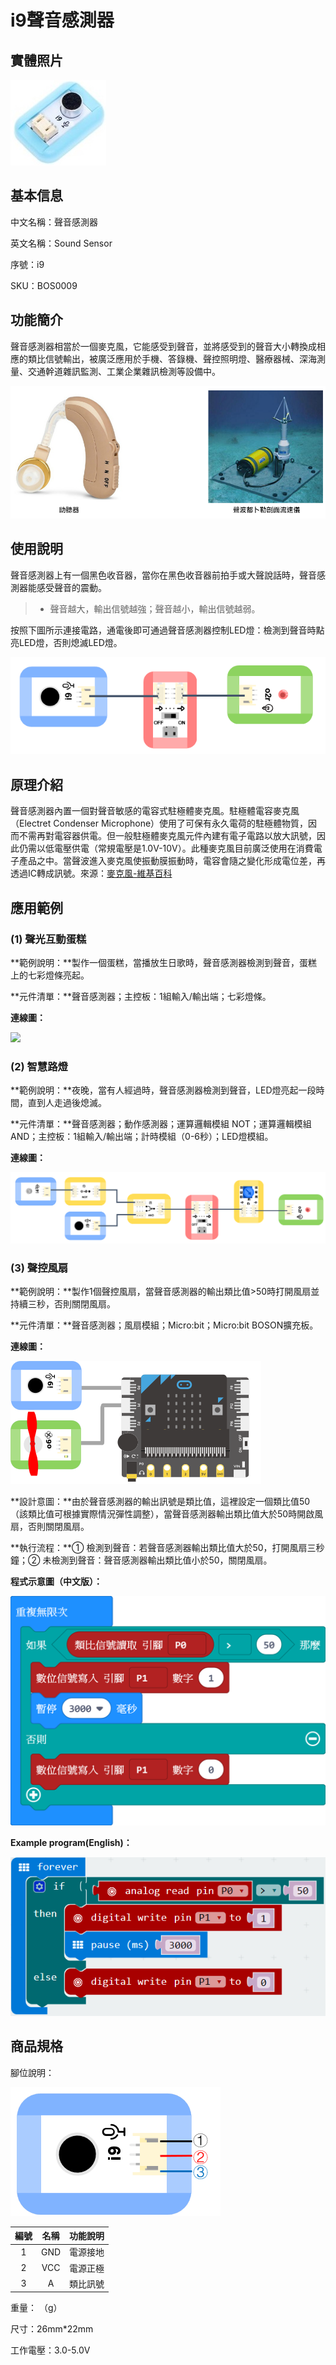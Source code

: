 # i9聲音感測器

## 實體照片

![](<../../../.gitbook/assets/sound_sensor (1) (1).jpg>)

## 基本信息

中文名稱：聲音感測器

英文名稱：Sound Sensor

序號：i9

SKU：BOS0009

## 功能簡介

聲音感測器相當於一個麥克風，它能感受到聲音，並將感受到的聲音大小轉換成相應的類比信號輸出，被廣泛應用於手機、答錄機、聲控照明燈、醫療器械、深海測量、交通幹道雜訊監測、工業企業雜訊檢測等設備中。

![](../../../.gitbook/assets/sound_sensor_intro.png)

## 使用說明

聲音感測器上有一個黑色收音器，當你在黑色收音器前拍手或大聲說話時，聲音感測器能感受聲音的震動。

> * 聲音越大，輸出信號越強；聲音越小，輸出信號越弱。

按照下圖所示連接電路，通電後即可通過聲音感測器控制LED燈：檢測到聲音時點亮LED燈，否則熄滅LED燈。

![](<../../../.gitbook/assets/boson-sheng-yin-chuan-gan-qi-shi-yong-shuo-ming (1) (1).png>)

## 原理介紹

聲音感測器內置一個對聲音敏感的電容式駐極體麥克風。駐極體電容麥克風（Electret Condenser Microphone）使用了可保有永久電荷的駐極體物質，因而不需再對電容器供電。但一般駐極體麥克風元件內建有電子電路以放大訊號，因此仍需以低電壓供電（常規電壓是1.0V-10V）。此種麥克風目前廣泛使用在消費電子產品之中。當聲波進入麥克風使振動膜振動時，電容會隨之變化形成電位差，再透過IC轉成訊號。來源：[麥克風-維基百科](https://zh.wikipedia.org/wiki/%E9%BA%A6%E5%85%8B%E9%A3%8E#%E9%A7%90%E6%A5%B5%E9%AB%94%E9%9B%BB%E5%AE%B9%E9%BA%A5%E5%85%8B%E9%A2%A8)

## 應用範例

### (1) 聲光互動蛋糕

**範例說明：**製作一個蛋糕，當播放生日歌時，聲音感測器檢測到聲音，蛋糕上的七彩燈條亮起。

**元件清單：**聲音感測器；主控板：1組輸入/輸出端；七彩燈條。

**連線圖：**

![](<../../../.gitbook/assets/boson\_声音传感器\_应用样例1\_连线图 (1) (1).png>)

### (2) 智慧路燈

**範例說明：**夜晚，當有人經過時，聲音感測器檢測到聲音，LED燈亮起一段時間，直到人走過後熄滅。

**元件清單：**聲音感測器；動作感測器；運算邏輯模組 NOT；運算邏輯模組 AND；主控板：1組輸入/輸出端；計時模組（0-6秒）；LED燈模組。

**連線圖：**

![](<../../../.gitbook/assets/boson-sheng-yin-chuan-gan-qi-ying-yong-yang-li-2-lian-xian-tu (1).png>)

### (3) 聲控風扇

**範例說明：**製作1個聲控風扇，當聲音感測器的輸出類比值>50時打開風扇並持續三秒，否則關閉風扇。

**元件清單：**聲音感測器；風扇模組；Micro:bit；Micro:bit BOSON擴充板。

**連線圖：**

![](<../../../.gitbook/assets/boson-sheng-yin-chuan-gan-qi-ying-yong-yang-li-3-lian-xian-tu (1).png>)

**設計意圖：**由於聲音感測器的輸出訊號是類比值，這裡設定一個類比值50（該類比值可根據實際情況彈性調整），當聲音感測器輸出類比值大於50時開啟風扇，否則關閉風扇。

**執行流程：**① 檢測到聲音：若聲音感測器輸出類比值大於50，打開風扇三秒鐘；② 未檢測到聲音：聲音感測器輸出類比值小於50，關閉風扇。

**程式示意圖（中文版）：**

![](../../../.gitbook/assets/sound_sensor_prg_ch_tw.png)

**Example program(English)：**

![](<../../../.gitbook/assets/sound_sensor_prg_en (1).png>)

## 商品規格

腳位說明：

![](../../../.gitbook/assets/sound_sensor_spec.png)

| **編號** | **名稱** | **功能說明** |
| :----: | :----: | :------: |
|    1   |   GND  |   電源接地   |
|    2   |   VCC  |   電源正極   |
|    3   |    A   |   類比訊號   |

重量： （g）

尺寸：26mm\*22mm

工作電壓：3.0-5.0V
